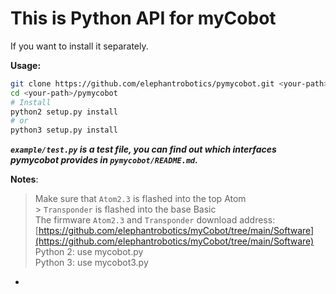 # This is Python API for myCobot

If you want to install it separately.

**Usage:**

```bash
git clone https://github.com/elephantrobotics/pymycobot.git <your-path>
cd <your-path>/pymycobot
# Install
python2 setup.py install
# or
python3 setup.py install
```

**_`example/test.py` is a test file, you can find out which interfaces pymycobot provides in `pymycobot/README.md`._**

**Notes**:

<!-- This is the mycobot Python API package designed by Zhang Lijun([lijun.zhang@elephantrobotics.com]()) -->

> Make sure that `Atom2.3` is flashed into the top Atom <br> > `Transponder` is flashed into the base Basic <br>
> The firmware `Atom2.3` and `Transponder` download address: [https://github.com/elephantrobotics/myCobot/tree/main/Software](https://github.com/elephantrobotics/myCobot/tree/main/Software)<br>
> Python 2: use mycobot.py <br>
> Python 3: use mycobot3.py

-
